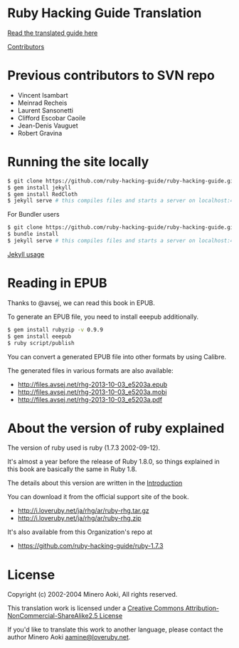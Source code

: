 Ruby Hacking Guide Translation
==============================
[Read the translated guide here](http://ruby-hacking-guide.github.io/)

[Contributors](https://github.com/ruby-hacking-guide/ruby-hacking-guide.github.com/graphs/contributors)

Previous contributors to SVN repo
============

* Vincent Isambart
* Meinrad Recheis
* Laurent Sansonetti
* Clifford Escobar Caoile
* Jean-Denis Vauguet
* Robert Gravina

Running the site locally
==========

```sh
$ git clone https://github.com/ruby-hacking-guide/ruby-hacking-guide.github.com
$ gem install jekyll
$ gem install RedCloth
$ jekyll serve # this compiles files and starts a server on localhost:4000.
```


For Bundler users
```sh
$ git clone https://github.com/ruby-hacking-guide/ruby-hacking-guide.github.com
$ bundle install
$ jekyll serve # this compiles files and starts a server on localhost:4000.
```


[Jekyll usage](https://github.com/mojombo/jekyll/wiki/usage)


Reading in EPUB
=========

Thanks to @avsej, we can read this book in EPUB.

To generate an EPUB file, you need to install eeepub additionally.

```sh
$ gem install rubyzip -v 0.9.9
$ gem install eeepub
$ ruby script/publish
```

You can convert a generated EPUB file into other formats by using Calibre.

The generated files in various formats are also available:

* http://files.avsej.net/rhg-2013-10-03_e5203a.epub
* http://files.avsej.net/rhg-2013-10-03_e5203a.mobi
* http://files.avsej.net/rhg-2013-10-03_e5203a.pdf


About the version of ruby explained
==========

The version of ruby used is ruby (1.7.3 2002-09-12).

It's almost a year before the release of Ruby 1.8.0,
so things explained in this book are basically the same in Ruby 1.8.

The details about this version are written in the
[Introduction](http://ruby-hacking-guide.github.io/intro.html)

You can download it from the official support site of the book.
* http://i.loveruby.net/ja/rhg/ar/ruby-rhg.tar.gz
* http://i.loveruby.net/ja/rhg/ar/ruby-rhg.zip

It's also available from this Organization's repo at
* https://github.com/ruby-hacking-guide/ruby-1.7.3


License
=======

Copyright (c) 2002-2004 Minero Aoki, All rights reserved.

This translation work is licensed under a
[Creative Commons Attribution-NonCommercial-ShareAlike2.5 License](http://creativecommons.org/licenses/by-nc-sa/2.5/)

If you'd like to translate this work to another language,
please contact the author Minero Aoki <aamine@loveruby.net>.
